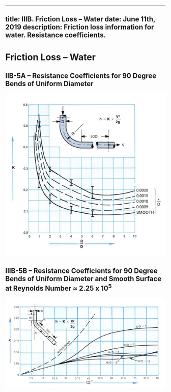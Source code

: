 -----
title:  IIIB. Friction Loss – Water
date: June 11th, 2019
description: Friction loss information for water. Resistance coefficients.
-----

# Friction Loss – Water

## IIB-5A – Resistance Coefficients for 90 Degree Bends of Uniform Diameter

![](IIIB-5A.png "")

## IIIB-5B – Resistance Coefficients for 90 Degree Bends of Uniform Diameter and Smooth Surface at Reynolds Number ≈ 2.25 x 10<sup>5</sup>

![](IIIB-5B.png "")


